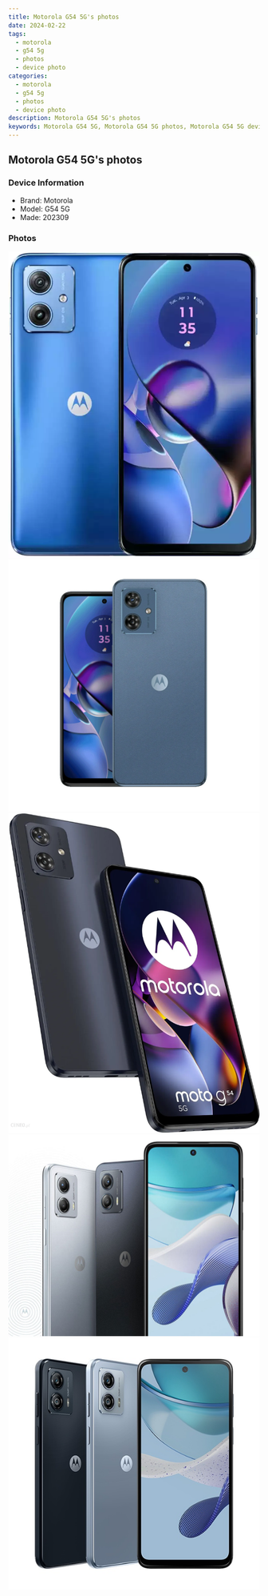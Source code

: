 ```yaml
---
title: Motorola G54 5G's photos
date: 2024-02-22
tags: 
  - motorola
  - g54 5g
  - photos
  - device photo
categories: 
  - motorola
  - g54 5g
  - photos
  - device photo
description: Motorola G54 5G's photos
keywords: Motorola G54 5G, Motorola G54 5G photos, Motorola G54 5G device photo
---
```


## Motorola G54 5G's photos

### Device Information

- Brand: Motorola
- Model: G54 5G
- Made: 202309

### Photos

![/images/best-assets/devices/motorola/motorola-g54-5g/1.jpg](/images/best-assets/devices/motorola/motorola-g54-5g/1.jpg)
![/images/best-assets/devices/motorola/motorola-g54-5g/2.jpg](/images/best-assets/devices/motorola/motorola-g54-5g/2.jpg)
![/images/best-assets/devices/motorola/motorola-g54-5g/3.jpg](/images/best-assets/devices/motorola/motorola-g54-5g/3.jpg)
![/images/best-assets/devices/motorola/motorola-g54-5g/4.jpg](/images/best-assets/devices/motorola/motorola-g54-5g/4.jpg)
![/images/best-assets/devices/motorola/motorola-g54-5g/5.jpg](/images/best-assets/devices/motorola/motorola-g54-5g/5.jpg)
